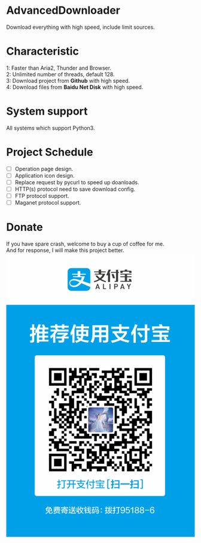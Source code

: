 # AdvancedDownloader
Download everything with high speed, include limit sources.

# Characteristic
1: Faster than Aria2, Thunder and Browser.<br>
2: Unlimited number of threads, default 128.<br>
3: Download project from **Github** with high speed.<br>
4: Download files from **Baidu Net Disk** with high speed.

# System support
All systems which support Python3.

# Project Schedule
- [ ] Operation page design.
- [ ] Application icon design.
- [ ] Replace request by pycurl to speed up doanloads.
- [ ] HTTP(s) protocol need to save download config.
- [ ] FTP protocol support.
- [ ] Maganet protocol support.

# Donate
If you have spare crash, welcome to buy a cup of coffee for me.<br>
And for response, I will make this project better.<br>
![支付宝付款码](Image/ALiPay.png)
